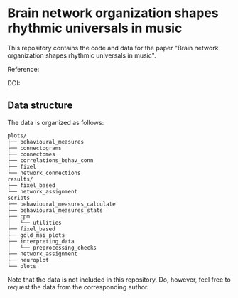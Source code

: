 # Brain network organization shapes rhythmic universals in music

This repository contains the code and data for the paper "Brain network organization shapes rhythmic universals in music".

Reference:

DOI:

## Data structure
The data is organized as follows:
```
plots/
├── behavioural_measures
├── connectograms
├── connectomes
├── correlations_behav_conn
├── fixel
└── network_connections
results/
├── fixel_based
└── network_assignment
scripts
├── behavioural_measures_calculate
├── behavioural_measures_stats
├── cpm
│   └── utilities
├── fixel_based
├── gold_msi_plots
├── interpreting_data
│   └── preprocessing_checks
├── network_assignment
├── neuroplot
└── plots
```

Note that the data is not included in this repository. Do, however, feel free to request the data from the corresponding author.

